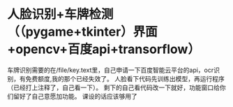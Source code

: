 # 人脸识别+车牌检测（（pygame+tkinter）界面+opencv+百度api+transorflow）
车牌识别需要的在/file/key.text里，自己申请一下百度智能云平台的api，ocr识别，有免费额度,我的那个已经失效了。
人脸看下代码先训练出模型，再运行程序（已经打上注释了，自己看一下）。
剩下的自己看代码改一下就好，功能窗口给你们留好了自己意愿加功能。
课设的话应该够用了

